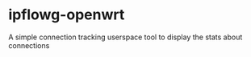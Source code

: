 # ipflowg-openwrt
A simple connection tracking userspace tool to display the stats about connections

